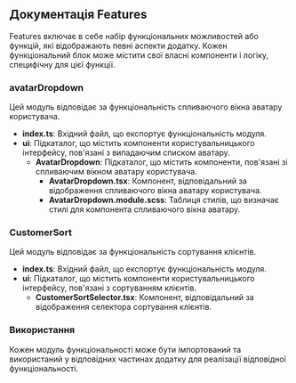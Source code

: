 ## Документація Features

Features включає в себе набір функціональних можливостей або функцій, які відображають певні аспекти додатку. Кожен функціональний блок може містити свої власні компоненти і логіку, специфічну для цієї функції.

### avatarDropdown

Цей модуль відповідає за функціональність спливаючого вікна аватару користувача.

- **index.ts**: Вхідний файл, що експортує функціональність модуля.
- **ui**: Підкаталог, що містить компоненти користувальницького інтерфейсу, пов'язані з випадаючим списком аватару.
  - **AvatarDropdown**: Підкаталог, що містить компоненти, пов'язані зі спливаючим вікном аватару користувача.
    - **AvatarDropdown.tsx**: Компонент, відповідальний за відображення спливаючого вікна аватару користувача.
    - **AvatarDropdown.module.scss**: Таблиця стилів, що визначає стилі для компонента спливаючого вікна аватару.

### CustomerSort

Цей модуль відповідає за функціональність сортування клієнтів.

- **index.ts**: Вхідний файл, що експортує функціональність модуля.
- **ui**: Підкаталог, що містить компоненти користувальницького інтерфейсу, пов'язані з сортуванням клієнтів.
  - **CustomerSortSelector.tsx**: Компонент, відповідальний за відображення селектора сортування клієнтів.

### Використання

Кожен модуль функціональності може бути імпортований та використаний у відповідних частинах додатку для реалізації відповідної функціональності.
